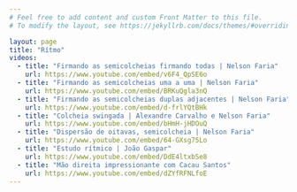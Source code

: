 ```yaml
---
# Feel free to add content and custom Front Matter to this file.
# To modify the layout, see https://jekyllrb.com/docs/themes/#overriding-theme-defaults

layout: page
title: "Rítmo"
videos:
  - title: "Firmando as semicolcheias firmando todas | Nelson Faria"
    url: https://www.youtube.com/embed/v6F4_QpSE6o
  - title: "Firmando as semicolcheias uma a uma | Nelson Faria"
    url: https://www.youtube.com/embed/BRKuQgla3nQ
  - title: "Firmando as semicolcheias duplas adjacentes | Nelson Faria"
    url: https://www.youtube.com/embed/d-frlYQtBHk
  - title: "Colcheia swingada | Alexandre Carvalho e Nelson Faria"
    url: https://www.youtube.com/embed/bHmH-jHDOuQ
  - title: "Dispersão de oitavas, semicolcheia | Nelson Faria"
    url: https://www.youtube.com/embed/64-GXsg75Lo
  - title: "Estudo rítmico | João Gaspar"
    url: https://www.youtube.com/embed/DdE4ltxbSe8
  - title: "Mão direita impressionante com Cacau Santos"
    url: https://www.youtube.com/embed/dZYfRFNLfoE
---
```

